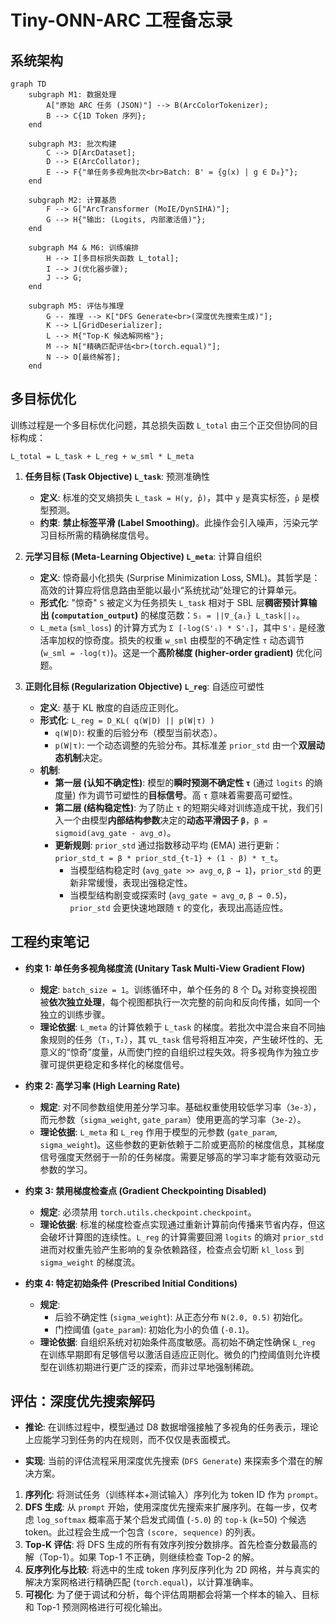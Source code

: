 # Tiny-ONN-ARC 工程备忘录

## 系统架构

```mermaid
graph TD
    subgraph M1: 数据处理
        A["原始 ARC 任务 (JSON)"] --> B(ArcColorTokenizer);
        B --> C{1D Token 序列};
    end

    subgraph M3: 批次构建
        C --> D[ArcDataset];
        D --> E(ArcCollator);
        E --> F{"单任务多视角批次<br>Batch: B' = {g(x) | g ∈ D₈}"};
    end

    subgraph M2: 计算基质
        F --> G["ArcTransformer (MoIE/DynSIHA)"];
        G --> H{"输出: (Logits, 内部激活值)"};
    end

    subgraph M4 & M6: 训练编排
        H --> I[多目标损失函数 L_total];
        I --> J(优化器步骤);
        J --> G;
    end

    subgraph M5: 评估与推理
        G -- 推理 --> K["DFS Generate<br>(深度优先搜索生成)"];
        K --> L[GridDeserializer];
        L --> M{"Top-K 候选解网格"};
        M --> N["精确匹配评估<br>(torch.equal)"];
        N --> O[最终解答];
    end
```

## 多目标优化

训练过程是一个多目标优化问题，其总损失函数 `L_total` 由三个正交但协同的目标构成：

`L_total = L_task + L_reg + w_sml * L_meta`

1. **任务目标 (Task Objective) `L_task`**: 预测准确性

   - **定义**: 标准的交叉熵损失 `L_task = H(y, p̂)`，其中 `y` 是真实标签，`p̂` 是模型预测。
   - **约束**: **禁止标签平滑 (Label Smoothing)**。此操作会引入噪声，污染元学习目标所需的精确梯度信号。

2. **元学习目标 (Meta-Learning Objective) `L_meta`**: 计算自组织

   - **定义**: 惊奇最小化损失 (Surprise Minimization Loss, SML)。其哲学是：高效的计算应将信息路由至能以最小“系统扰动”处理它的计算单元。
   - **形式化**: "惊奇" `S` 被定义为任务损失 `L_task` 相对于 SBL 层**稠密预计算输出 (`computation_output`)** 的梯度范数：`Sᵢ = ||∇_{aᵢ} L_task||₂`。
   - `L_meta` (`sml_loss`) 的计算方式为 `Σ [-log(S'ᵢ) * S'ᵢ]`，其中 `S'ᵢ` 是经激活率加权的惊奇度。损失的权重 `w_sml` 由模型的不确定性 `τ` 动态调节 (`w_sml = -log(τ)`)。这是一个**高阶梯度 (higher-order gradient)** 优化问题。

3. **正则化目标 (Regularization Objective) `L_reg`**: 自适应可塑性
   - **定义**: 基于 KL 散度的自适应正则化。
   - **形式化**: `L_reg = D_KL( q(W|D) || p(W|τ) )`
     - `q(W|D)`: 权重的后验分布（模型当前状态）。
     - `p(W|τ)`: 一个动态调整的先验分布。其标准差 `prior_std` 由一个**双层动态机制**决定。
   - **机制**:
     - **第一层 (认知不确定性)**: 模型的**瞬时预测不确定性 `τ`** (通过 `logits` 的熵度量) 作为调节可塑性的**目标信号**。高 `τ` 意味着需要高可塑性。
     - **第二层 (结构稳定性)**: 为了防止 `τ` 的短期尖峰对训练造成干扰，我们引入一个由模型**内部结构参数**决定的**动态平滑因子 `β`**，`β = sigmoid(avg_gate - avg_σ)`。
     - **更新规则**: `prior_std` 通过指数移动平均 (EMA) 进行更新：`prior_std_t = β * prior_std_{t-1} + (1 - β) * τ_t`。
       - 当模型结构稳定时 (`avg_gate >> avg_σ`, `β → 1`)，`prior_std` 的更新非常缓慢，表现出强稳定性。
       - 当模型结构剧变或探索时 (`avg_gate ≈ avg_σ`, `β → 0.5`)，`prior_std` 会更快速地跟随 `τ` 的变化，表现出高适应性。

## 工程约束笔记

- **约束 1: 单任务多视角梯度流 (Unitary Task Multi-View Gradient Flow)**

  - **规定**: `batch_size = 1`。训练循环中，单个任务的 8 个 D₈ 对称变换视图被**依次独立处理**，每个视图都执行一次完整的前向和反向传播，如同一个独立的训练步骤。
  - **理论依据**: `L_meta` 的计算依赖于 `L_task` 的梯度。若批次中混合来自不同抽象规则的任务（`T₁`, `T₂`），其 `∇L_task` 信号将相互冲突，产生破坏性的、无意义的“惊奇”度量，从而使门控的自组织过程失效。将多视角作为独立步骤可提供更稳定和多样化的梯度信号。

- **约束 2: 高学习率 (High Learning Rate)**

  - **规定**: 对不同参数组使用差分学习率。基础权重使用较低学习率（`3e-3`），而元参数（`sigma_weight`, `gate_param`）使用更高的学习率（`3e-2`）。
  - **理论依据**: `L_meta` 和 `L_reg` 作用于模型的元参数 (`gate_param`, `sigma_weight`)。这些参数的更新依赖于二阶或更高阶的梯度信息，其梯度信号强度天然弱于一阶的任务梯度。需要足够高的学习率才能有效驱动元参数的学习。

- **约束 3: 禁用梯度检查点 (Gradient Checkpointing Disabled)**

  - **规定**: 必须禁用 `torch.utils.checkpoint.checkpoint`。
  - **理论依据**: 标准的梯度检查点实现通过重新计算前向传播来节省内存，但这会破坏计算图的连续性。`L_reg` 的计算需要回溯 `logits` 的熵对 `prior_std` 进而对权重先验产生影响的复杂依赖路径，检查点会切断 `kl_loss` 到 `sigma_weight` 的梯度流。

- **约束 4: 特定初始条件 (Prescribed Initial Conditions)**
  - **规定**:
    - 后验不确定性 (`sigma_weight`): 从正态分布 `N(2.0, 0.5)` 初始化。
    - 门控阈值 (`gate_param`): 初始化为小的负值 (`-0.1`)。
  - **理论依据**: 自组织系统对初始条件高度敏感。高初始不确定性确保 `L_reg` 在训练早期即有足够信号以激活自适应正则化。微负的门控阈值则允许模型在训练初期进行更广泛的探索，而非过早地强制稀疏。

## 评估：深度优先搜索解码

- **推论**: 在训练过程中，模型通过 D8 数据增强接触了多视角的任务表示，理论上应能学习到任务的内在规则，而不仅仅是表面模式。

- **实现**: 当前的评估流程采用深度优先搜索 (`DFS Generate`) 来探索多个潜在的解决方案。

1. **序列化**: 将测试任务（训练样本+测试输入）序列化为 token ID 作为 `prompt`。
2. **DFS 生成**: 从 `prompt` 开始，使用深度优先搜索来扩展序列。在每一步，仅考虑 `log_softmax` 概率高于某个启发式阈值 (`-5.0`) 的 `top-k` (k=50) 个候选 token。此过程会生成一个包含 `(score, sequence)` 的列表。
3. **Top-K 评估**: 将 DFS 生成的所有有效序列按分数排序。首先检查分数最高的解（Top-1）。如果 Top-1 不正确，则继续检查 Top-2 的解。
4. **反序列化与比较**: 将选中的生成 token 序列反序列化为 2D 网格，并与真实的解决方案网格进行精确匹配 (`torch.equal`)，以计算准确率。
5. **可视化**: 为了便于调试和分析，每个评估周期都会将第一个样本的输入、目标和 Top-1 预测网格进行可视化输出。

